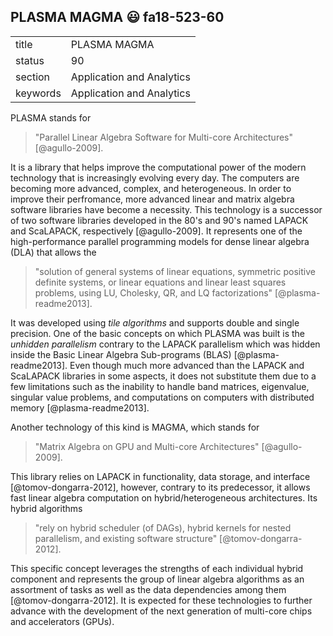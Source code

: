 ## PLASMA MAGMA :smiley: fa18-523-60


|          |                           |
| -------- | ------------------------- |
| title    | PLASMA MAGMA              | 
| status   | 90                        |
| section  | Application and Analytics |
| keywords | Application and Analytics |


PLASMA stands for 

> "Parallel Linear Algebra Software for Multi-core Architectures" [@agullo-2009]. 

It is a library that helps improve the computational power of the modern 
technology that is increasingly evolving every day. The computers are becoming 
more advanced, complex, and heterogeneous. In order to improve their perfromance, 
more advanced linear and matrix algebra software libraries have become a necessity. 
This technology is a successor of two software libraries developed in the 80's and 
90's named LAPACK and ScaLAPACK, respectively [@agullo-2009]. It represents 
one of the high-performance parallel programming models for 
dense linear algebra (DLA) that allows the 

> "solution of general systems of linear equations, symmetric positive 
> definite systems, or linear equations and linear least squares problems, 
> using LU, Cholesky, QR, and LQ factorizations" [@plasma-readme2013]. 

It was developed using *tile algorithms* and supports double and single 
precision. One of the basic concepts on which PLASMA was built 
is the *unhidden parallelism* contrary to the LAPACK parallelism 
which was hidden inside the Basic Linear Algebra Sub-programs (BLAS) 
[@plasma-readme2013]. Even though much more advanced than the LAPACK
and ScaLAPACK libraries in some aspects, it does not substitute them 
due to a few limitations such as the inability to handle band matrices,
eigenvalue, singular value problems, and computations on computers with
distributed memory [@plasma-readme2013]. 

Another technology of this kind is MAGMA, which stands for 

> "Matrix Algebra on GPU and Multi-core Architectures" [@agullo-2009]. 

This library relies on LAPACK in functionality, data storage, and 
interface [@tomov-dongarra-2012], however, contrary to its predecessor, 
it allows fast linear algebra computation on hybrid/heterogeneous architectures. 
Its hybrid algorithms 

> "rely on hybrid scheduler (of DAGs), hybrid kernels for nested parallelism, 
> and existing software structure" [@tomov-dongarra-2012].

This specific concept leverages the strengths of each individual hybrid 
component and represents the group of linear algebra algorithms as an assortment 
of tasks as well as the data dependencies among them [@tomov-dongarra-2012]. 
It is expected for these technologies to further advance with the development of 
the next generation of multi-core chips and accelerators (GPUs).  
